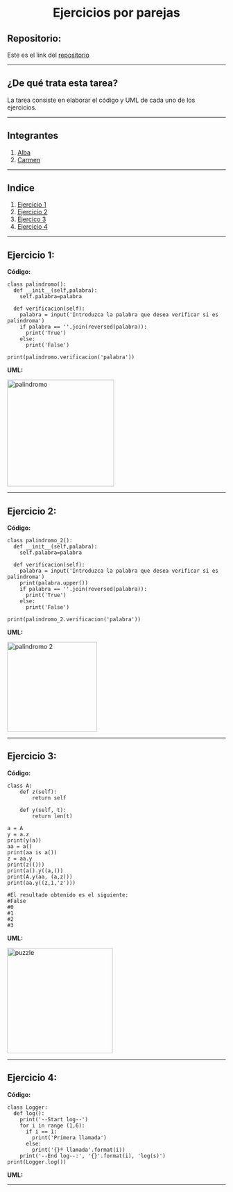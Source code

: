 <h1 align="center">	Ejercicios por parejas</h1>

<h2>Repositorio:</h2>

Este es el link del [repositorio](https://github.com/albabernal03/ejercicios_parejas_POO)

***
<h2>¿De qué trata esta tarea?</h2>
La tarea consiste en elaborar el código y UML de cada uno de los ejercicios.

***
## Integrantes

1. [Alba](https://github.com/albabernal03) 
2. [Carmen](https://github.com/carmenm02)



***
## Indice

1. [Ejercicio 1](#id1)
2. [Ejercicio 2](#id2)
3. [Ejercico 3](#id3)
4. [Ejercicio 4](#id4)

***

## Ejercicio 1:

**Código:**
```
class palindromo():
  def __init__(self,palabra):
    self.palabra=palabra
    
  def verificacion(self):
    palabra = input('Introduzca la palabra que desea verificar si es palindroma')
    if palabra == ''.join(reversed(palabra)):
      print('True')
    else:
      print('False')
      
print(palindromo.verificacion('palabra'))
```

**UML:**

<img width="246" alt="palindromo" src="https://user-images.githubusercontent.com/91721886/159340627-0a7b8f68-c782-4e7a-905d-acfadaaac8a8.png">



***

## Ejercicio 2:

**Código:**

```
class palindromo_2():
  def __init__(self,palabra):
    self.palabra=palabra
    
  def verificacion(self):
    palabra = input('Introduzca la palabra que desea verificar si es palindroma')
    print(palabra.upper())
    if palabra == ''.join(reversed(palabra)):
      print('True')
    else:
      print('False')
      
print(palindromo_2.verificacion('palabra'))
```
**UML:**

<img width="207" alt="palindromo 2" src="https://user-images.githubusercontent.com/91721886/159341861-28562644-bf18-4fcb-a79e-5ad753471151.png">


***

## Ejercicio 3:

**Código:**

```
class A: 
    def z(self): 
        return self 
 
    def y(self, t): 
        return len(t) 
 
a = A 
y = a.z 
print(y(a)) 
aa = a() 
print(aa is a()) 
z = aa.y 
print(z(())) 
print(a().y((a,))) 
print(A.y(aa, (a,z))) 
print(aa.y((z,1,'z'))) 

#El resultado obtenido es el siguiente:
#False
#0
#1
#2
#3
```

**UML:**

<img width="243" alt="puzzle" src="https://user-images.githubusercontent.com/91721886/159344658-ba068d62-04b8-4e65-a7ec-303d6a9b83c4.png">


***

## Ejercicio 4:

**Código:**
```
class Logger:
  def log():
    print('--Start log--')
    for i in range (1,6):
      if i == 1:
        print('Primera llamada')
      else:
        print('{}ª llamada'.format(i))
    print('--End log--:', '{}'.format(i), 'log(s)')
print(Logger.log())
```
**UML:**
***
